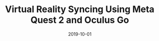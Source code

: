 ---
title: "Virtual Reality Syncing Using Meta Quest 2 and Oculus Go"
collection: publications
permalink: /publication/:title
date: 2019-10-01
venue: 'Journal of Open Source Software'
citation: 'Scogin, Shana, Johannes Karreth, Andreas Beger, and Rob Williams. 2019. &quot;BayesPostEst: An R Package to Generate Postestimation Quantities for Bayesian MCMC Estimation.&quot; <i>Journal of Open Source Software</i> 4(42): 1722. doi:10.21105/joss.01722'
---
